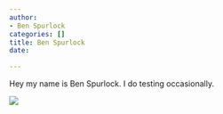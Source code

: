 ```yaml
---
author:
- Ben Spurlock
categories: []
title: Ben Spurlock
date: 

---
```

Hey my name is Ben Spurlock. I do testing occasionally.

![](/IMG_7002-Edit-1.jpg)